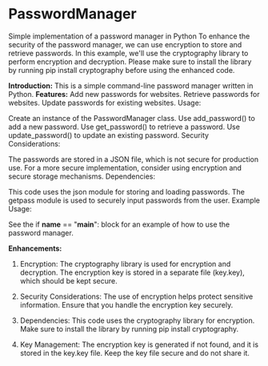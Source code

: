 # PasswordManager
Simple implementation of a password manager in Python
To enhance the security of the password manager, we can use encryption to store and retrieve passwords. In this example, we'll use the cryptography library to perform encryption and decryption. Please make sure to install the library by running pip install cryptography before using the enhanced code.

**Introduction:**
This is a simple command-line password manager written in Python.
**Features:**
Add new passwords for websites.
Retrieve passwords for websites.
Update passwords for existing websites.
Usage:

Create an instance of the PasswordManager class.
Use add_password() to add a new password.
Use get_password() to retrieve a password.
Use update_password() to update an existing password.
Security Considerations:

The passwords are stored in a JSON file, which is not secure for production use.
For a more secure implementation, consider using encryption and secure storage mechanisms.
Dependencies:

This code uses the json module for storing and loading passwords.
The getpass module is used to securely input passwords from the user.
Example Usage:

See the if __name__ == "__main__": block for an example of how to use the password manager.

**Enhancements:**

1. Encryption: The cryptography library is used for encryption and decryption.
The encryption key is stored in a separate file (key.key), which should be kept secure.

2. Security Considerations: The use of encryption helps protect sensitive information.
Ensure that you handle the encryption key securely.

3. Dependencies: This code uses the cryptography library for encryption.
Make sure to install the library by running pip install cryptography.

4. Key Management: The encryption key is generated if not found, and it is stored in the key.key file.
Keep the key file secure and do not share it.
